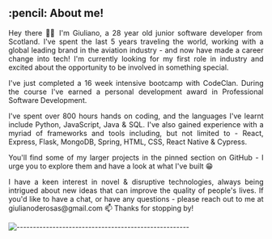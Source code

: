 <!-- ABOUT ME -->
<h2 id="about-me"> :pencil: About me!</h2>

<p align="justify"> 
Hey there 👋🏼  I'm Giuliano, a 28 year old junior software developer from Scotland. I've spent the last 5 years traveling the world, working with a global leading brand in the aviation industry - and now have made a career change into tech! I'm currently looking for my first role in industry and excited about the opportunity to be involved in something special.
</p>

<p align="justify"> 
I've just completed a 16 week intensive bootcamp with CodeClan. During the course I've earned a personal development award in Professional Software Development.
</p>

<p align="justify"> 
I've spent over 800 hours hands on coding, and the languages I've learnt include Python, JavaScript, Java & SQL. I've also gained experience with a myriad of frameworks and tools including, but not limited to - React, Express, Flask, MongoDB, Spring, HTML, CSS, React Native & Cypress. 
</p>

<p align="justify"> 
You'll find some of my larger projects in the pinned section on GitHub - I urge you to explore them and have a look at what I've built 😁
</p>

<p align="justify"> 
I have a keen interest in novel & disruptive technologies, always being intrigued about new ideas that can improve the quality of people's lives. If you'd like to have a chat, or have any questions - please reach out to me at giulianoderosas@gmail.com 📫 Thanks for stopping by!
</p>

![-----------------------------------------------------](https://raw.githubusercontent.com/andreasbm/readme/master/assets/lines/rainbow.png)

